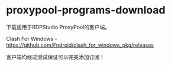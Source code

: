 # proxypool-programs-download
下载适用于RDPStudio ProxyPool的客户端。

Clash For Windows - https://github.com/Fndroid/clash_for_windows_pkg/releases

客户端均经过测试保证可以完美添加订阅！
